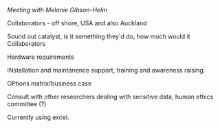 *Meeting with Melanie Gibson-Helm*

Collaborators - off shore, USA and also Auckland

Sound out catalyst, is it something they'd do, how much would it Collaborators

Hardware requirements

INstallation and maintanence support, training and awareness raising.

OPtions matrix/business case 

Consult with other researchers dealing with sensitive data, human ethics committee (?)

Currently using excel. 